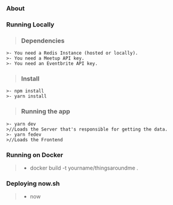 ### About

### Running Locally
> ### Dependencies
    >- You need a Redis Instance (hosted or locally).
    >- You need a Meetup API key.
    >- You need an Eventbrite API key.
> ### Install
    >- npm install
    >- yarn install

> ### Running the app
    >- yarn dev
    >//Loads the Server that's responsible for getting the data.
    >- yarn fedev
    >//Loads the Frontend


### Running on Docker
>- docker build -t yourname/thingsaroundme .

### Deploying now.sh
>- now


